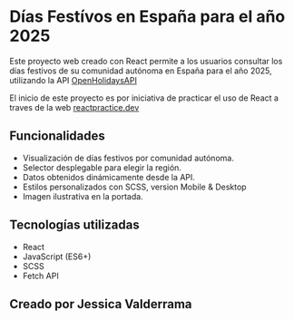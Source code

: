 # Días Festívos en España para el año 2025

Este proyecto web creado con React permite a los usuarios consultar los días festivos de su comunidad autónoma en España para el año 2025, utilizando la API   [OpenHolidaysAPI](https://openholidaysapi.org/swagger/index.html)

El inicio de este proyecto es por iniciativa de practicar el uso de React a traves de la web   [reactpractice.dev](https://reactpractice.dev/) 


## Funcionalidades

- Visualización de días festivos por comunidad autónoma.
- Selector desplegable para elegir la región.
- Datos obtenidos dinámicamente desde la API.
- Estilos personalizados con SCSS, version Mobile & Desktop
- Imagen ilustrativa en la portada.

## Tecnologías utilizadas

- React
- JavaScript (ES6+)
- SCSS
- Fetch API


## Creado por Jessica Valderrama
